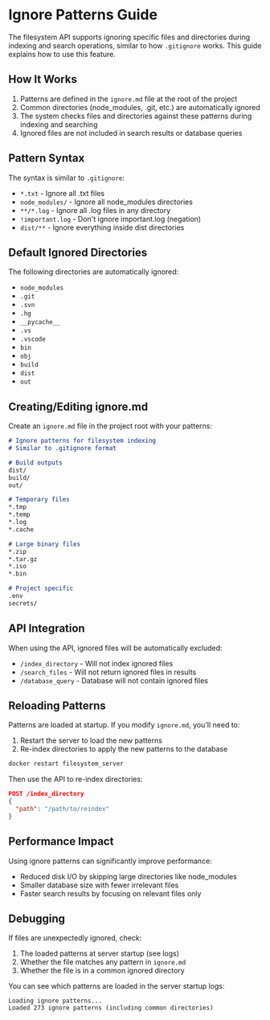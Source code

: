 # Ignore Patterns Guide

The filesystem API supports ignoring specific files and directories during indexing and search operations, similar to how `.gitignore` works. This guide explains how to use this feature.

## How It Works

1. Patterns are defined in the `ignore.md` file at the root of the project
2. Common directories (node_modules, .git, etc.) are automatically ignored
3. The system checks files and directories against these patterns during indexing and searching
4. Ignored files are not included in search results or database queries

## Pattern Syntax

The syntax is similar to `.gitignore`:

- `*.txt` - Ignore all .txt files
- `node_modules/` - Ignore all node_modules directories
- `**/*.log` - Ignore all .log files in any directory
- `!important.log` - Don't ignore important.log (negation)
- `dist/**` - Ignore everything inside dist directories

## Default Ignored Directories

The following directories are automatically ignored:

- `node_modules`
- `.git`
- `.svn`
- `.hg`
- `__pycache__`
- `.vs`
- `.vscode`
- `bin`
- `obj`
- `build`
- `dist`
- `out`

## Creating/Editing ignore.md

Create an `ignore.md` file in the project root with your patterns:

```markdown
# Ignore patterns for filesystem indexing
# Similar to .gitignore format

# Build outputs
dist/
build/
out/

# Temporary files
*.tmp
*.temp
*.log
*.cache

# Large binary files
*.zip
*.tar.gz
*.iso
*.bin

# Project specific
.env
secrets/
```

## API Integration

When using the API, ignored files will be automatically excluded:

- `/index_directory` - Will not index ignored files
- `/search_files` - Will not return ignored files in results
- `/database_query` - Database will not contain ignored files

## Reloading Patterns

Patterns are loaded at startup. If you modify `ignore.md`, you'll need to:

1. Restart the server to load the new patterns
2. Re-index directories to apply the new patterns to the database

```bash
docker restart filesystem_server
```

Then use the API to re-index directories:

```json
POST /index_directory
{
  "path": "/path/to/reindex"
}
```

## Performance Impact

Using ignore patterns can significantly improve performance:

- Reduced disk I/O by skipping large directories like node_modules
- Smaller database size with fewer irrelevant files
- Faster search results by focusing on relevant files only

## Debugging

If files are unexpectedly ignored, check:

1. The loaded patterns at server startup (see logs)
2. Whether the file matches any pattern in `ignore.md`
3. Whether the file is in a common ignored directory

You can see which patterns are loaded in the server startup logs:

```
Loading ignore patterns...
Loaded 273 ignore patterns (including common directories)
```
